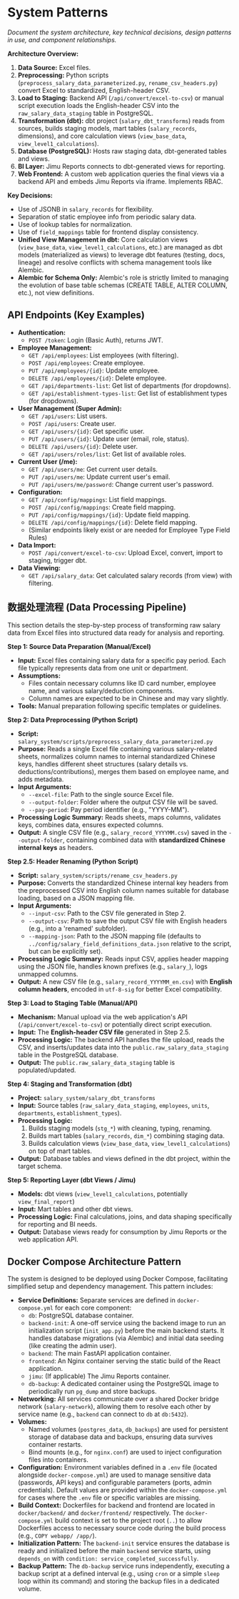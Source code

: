 # System Patterns

*Document the system architecture, key technical decisions, design patterns in use, and component relationships.*

**Architecture Overview:**
1.  **Data Source:** Excel files.
2.  **Preprocessing:** Python scripts (`preprocess_salary_data_parameterized.py`, `rename_csv_headers.py`) convert Excel to standardized, English-header CSV.
3.  **Load to Staging:** Backend API (`/api/convert/excel-to-csv`) or manual script execution loads the English-header CSV into the `raw_salary_data_staging` table in PostgreSQL.
4.  **Transformation (dbt):** dbt project (`salary_dbt_transforms`) reads from sources, builds staging models, mart tables (`salary_records`, dimensions), and core calculation views (`view_base_data`, `view_level1_calculations`).
5.  **Database (PostgreSQL):** Hosts raw staging data, dbt-generated tables and views.
6.  **BI Layer:** Jimu Reports connects to dbt-generated views for reporting.
7.  **Web Frontend:** A custom web application queries the final views via a backend API and embeds Jimu Reports via iframe. Implements RBAC.

**Key Decisions:**
*   Use of JSONB in `salary_records` for flexibility.
*   Separation of static employee info from periodic salary data.
*   Use of lookup tables for normalization.
*   Use of `field_mappings` table for frontend display consistency.
*   **Unified View Management in dbt:** Core calculation views (`view_base_data`, `view_level1_calculations`, etc.) are managed as dbt models (materialized as views) to leverage dbt features (testing, docs, lineage) and resolve conflicts with schema management tools like Alembic.
*   **Alembic for Schema Only:** Alembic's role is strictly limited to managing the evolution of base table schemas (CREATE TABLE, ALTER COLUMN, etc.), not view definitions.

## API Endpoints (Key Examples)
*   **Authentication:**
    *   `POST /token`: Login (Basic Auth), returns JWT.
*   **Employee Management:**
    *   `GET /api/employees`: List employees (with filtering).
    *   `POST /api/employees`: Create employee.
    *   `PUT /api/employees/{id}`: Update employee.
    *   `DELETE /api/employees/{id}`: Delete employee.
    *   `GET /api/departments-list`: Get list of departments (for dropdowns).
    *   `GET /api/establishment-types-list`: Get list of establishment types (for dropdowns).
*   **User Management (Super Admin):**
    *   `GET /api/users`: List users.
    *   `POST /api/users`: Create user.
    *   `GET /api/users/{id}`: Get specific user.
    *   `PUT /api/users/{id}`: Update user (email, role, status).
    *   `DELETE /api/users/{id}`: Delete user.
    *   `GET /api/users/roles/list`: Get list of available roles.
*   **Current User (/me):**
    *   `GET /api/users/me`: Get current user details.
    *   `PUT /api/users/me`: Update current user's email.
    *   `PUT /api/users/me/password`: Change current user's password.
*   **Configuration:**
    *   `GET /api/config/mappings`: List field mappings.
    *   `POST /api/config/mappings`: Create field mapping.
    *   `PUT /api/config/mappings/{id}`: Update field mapping.
    *   `DELETE /api/config/mappings/{id}`: Delete field mapping.
    *   (Similar endpoints likely exist or are needed for Employee Type Field Rules)
*   **Data Import:**
    *   `POST /api/convert/excel-to-csv`: Upload Excel, convert, import to staging, trigger dbt.
*   **Data Viewing:**
    *   `GET /api/salary_data`: Get calculated salary records (from view) with filtering.

## 数据处理流程 (Data Processing Pipeline)

This section details the step-by-step process of transforming raw salary data from Excel files into structured data ready for analysis and reporting.

**Step 1: Source Data Preparation (Manual/Excel)**
*   **Input:** Excel files containing salary data for a specific pay period. Each file typically represents data from one unit or department.
*   **Assumptions:** 
    *   Files contain necessary columns like ID card number, employee name, and various salary/deduction components.
    *   Column names are expected to be in Chinese and may vary slightly.
*   **Tools:** Manual preparation following specific templates or guidelines.

**Step 2: Data Preprocessing (Python Script)**
*   **Script:** `salary_system/scripts/preprocess_salary_data_parameterized.py`
*   **Purpose:** Reads a single Excel file containing various salary-related sheets, normalizes column names to internal standardized Chinese keys, handles different sheet structures (salary details vs. deductions/contributions), merges them based on employee name, and adds metadata.
*   **Input Arguments:**
    *   `--excel-file`: Path to the single source Excel file.
    *   `--output-folder`: Folder where the output CSV file will be saved.
    *   `--pay-period`: Pay period identifier (e.g., "YYYY-MM").
*   **Processing Logic Summary:** Reads sheets, maps columns, validates keys, combines data, ensures expected columns.
*   **Output:** A single CSV file (e.g., `salary_record_YYYYMM.csv`) saved in the `--output-folder`, containing combined data with **standardized Chinese internal keys** as headers.

**Step 2.5: Header Renaming (Python Script)**
*   **Script:** `salary_system/scripts/rename_csv_headers.py`
*   **Purpose:** Converts the standardized Chinese internal key headers from the preprocessed CSV into English column names suitable for database loading, based on a JSON mapping file.
*   **Input Arguments:**
    *   `--input-csv`: Path to the CSV file generated in Step 2.
    *   `--output-csv`: Path to save the output CSV file with English headers (e.g., into a 'renamed' subfolder).
    *   `--mapping-json`: Path to the JSON mapping file (defaults to `../config/salary_field_definitions_data.json` relative to the script, but can be explicitly set).
*   **Processing Logic Summary:** Reads input CSV, applies header mapping using the JSON file, handles known prefixes (e.g., `salary_`), logs unmapped columns.
*   **Output:** A new CSV file (e.g., `salary_record_YYYYMM_en.csv`) with **English column headers**, encoded in `utf-8-sig` for better Excel compatibility.

**Step 3: Load to Staging Table (Manual/API)**
*   **Mechanism:** Manual upload via the web application's API (`/api/convert/excel-to-csv`) or potentially direct script execution.
*   **Input:** The **English-header CSV file** generated in Step 2.5.
*   **Processing Logic:** The backend API handles the file upload, reads the CSV, and inserts/updates data into the `public.raw_salary_data_staging` table in the PostgreSQL database.
*   **Output:** The `public.raw_salary_data_staging` table is populated/updated.

**Step 4: Staging and Transformation (dbt)**
*   **Project:** `salary_system/salary_dbt_transforms`
*   **Input:** Source tables (`raw_salary_data_staging`, `employees`, `units`, `departments`, `establishment_types`).
*   **Processing Logic:**
    1.  Builds staging models (`stg_*`) with cleaning, typing, renaming.
    2.  Builds mart tables (`salary_records`, `dim_*`) combining staging data.
    3.  Builds calculation views (`view_base_data`, `view_level1_calculations`) on top of mart tables.
*   **Output:** Database tables and views defined in the dbt project, within the target schema.

**Step 5: Reporting Layer (dbt Views / Jimu)**
*   **Models:** dbt views (`view_level1_calculations`, potentially `view_final_report`)
*   **Input:** Mart tables and other dbt views.
*   **Processing Logic:** Final calculations, joins, and data shaping specifically for reporting and BI needs.
*   **Output:** Database views ready for consumption by Jimu Reports or the web application API.

## Docker Compose Architecture Pattern

The system is designed to be deployed using Docker Compose, facilitating simplified setup and dependency management. This pattern includes:

*   **Service Definitions:** Separate services are defined in `docker-compose.yml` for each core component:
    *   `db`: PostgreSQL database container.
    *   `backend-init`: A one-off service using the backend image to run an initialization script (`init_app.py`) before the main backend starts. It handles database migrations (via Alembic) and initial data seeding (like creating the admin user).
    *   `backend`: The main FastAPI application container.
    *   `frontend`: An Nginx container serving the static build of the React application.
    *   `jimu`: (If applicable) The Jimu Reports container.
    *   `db-backup`: A dedicated container using the PostgreSQL image to periodically run `pg_dump` and store backups.
*   **Networking:** All services communicate over a shared Docker bridge network (`salary-network`), allowing them to resolve each other by service name (e.g., `backend` can connect to `db` at `db:5432`).
*   **Volumes:**
    *   Named volumes (`postgres_data`, `db_backups`) are used for persistent storage of database data and backups, ensuring data survives container restarts.
    *   Bind mounts (e.g., for `nginx.conf`) are used to inject configuration files into containers.
*   **Configuration:** Environment variables defined in a `.env` file (located alongside `docker-compose.yml`) are used to manage sensitive data (passwords, API keys) and configurable parameters (ports, admin credentials). Default values are provided within the `docker-compose.yml` for cases where the `.env` file or specific variables are missing.
*   **Build Context:** Dockerfiles for backend and frontend are located in `docker/backend/` and `docker/frontend/` respectively. The `docker-compose.yml` build context is set to the project root (`..`) to allow Dockerfiles access to necessary source code during the build process (e.g., `COPY webapp/ /app/`).
*   **Initialization Pattern:** The `backend-init` service ensures the database is ready and initialized before the main `backend` service starts, using `depends_on` with `condition: service_completed_successfully`.
*   **Backup Pattern:** The `db-backup` service runs independently, executing a backup script at a defined interval (e.g., using `cron` or a simple `sleep` loop within its command) and storing the backup files in a dedicated volume. 